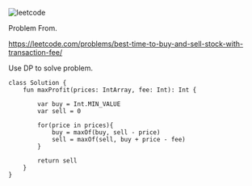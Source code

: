 ![leetcode](https://github.com/MYKIM95/LeetcodeDaily/assets/77060863/5ce7b535-6daf-4a44-afb3-aa2e5f31a6d7)


Problem From.

https://leetcode.com/problems/best-time-to-buy-and-sell-stock-with-transaction-fee/

Use DP to solve problem.

```
class Solution {
    fun maxProfit(prices: IntArray, fee: Int): Int {
        
        var buy = Int.MIN_VALUE
        var sell = 0
        
        for(price in prices){
            buy = maxOf(buy, sell - price)
            sell = maxOf(sell, buy + price - fee)
        }
        
        return sell
    }
}
```
